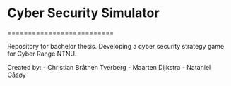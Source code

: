 # Cyber Security Simulator
==========================

Repository for bachelor thesis. Developing a cyber security strategy game for Cyber Range NTNU.


Created by:
	- Christian Bråthen Tverberg
	- Maarten Dijkstra
	- Nataniel Gåsøy
